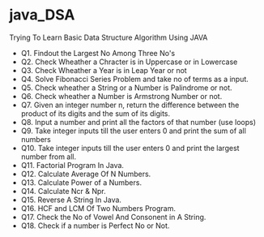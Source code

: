 # java_DSA
Trying To Learn Basic Data Structure Algorithm Using JAVA

- Q1. Findout the Largest No Among Three No's
- Q2. Check Wheather a Chracter is in Uppercase or in Lowercase
- Q3. Check Wheather a Year is in Leap Year or not
- Q4. Solve Fibonacci Series Problem and take no of terms as a input.
- Q5. Check wheather a String or a Number is Palindrome or not.
- Q6. Check wheather a Number is Armstrong Number or not.
- Q7. Given an integer number n, return the difference between the product of its digits and the sum of its digits.
- Q8. Input a number and print all the factors of that number (use loops)
- Q9. Take integer inputs till the user enters 0 and print the sum of all numbers
- Q10. Take integer inputs till the user enters 0 and print the largest number from all.
- Q11. Factorial Program In Java.
- Q12. Calculate Average Of N Numbers.
- Q13. Calculate Power of a Numbers.
- Q14. Calculate Ncr & Npr.
- Q15. Reverse A String In Java.
- Q16. HCF and LCM Of Two Numbers Program.
- Q17. Check the No of Vowel And Consonent in A String.
- Q18. Check if a number is Perfect No or Not.